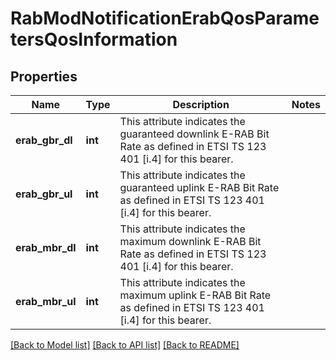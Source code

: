 # RabModNotificationErabQosParametersQosInformation

## Properties
Name | Type | Description | Notes
------------ | ------------- | ------------- | -------------
**erab_gbr_dl** | **int** | This attribute indicates the guaranteed downlink E-RAB Bit Rate as defined in ETSI TS 123 401 [i.4] for this bearer. | 
**erab_gbr_ul** | **int** | This attribute indicates the guaranteed uplink E-RAB Bit Rate as defined in ETSI TS 123 401 [i.4] for this bearer. | 
**erab_mbr_dl** | **int** | This attribute indicates the maximum downlink E-RAB Bit Rate as defined in ETSI TS 123 401 [i.4] for this bearer. | 
**erab_mbr_ul** | **int** | This attribute indicates the maximum uplink E-RAB Bit Rate as defined in ETSI TS 123 401 [i.4] for this bearer. | 

[[Back to Model list]](../README.md#documentation-for-models) [[Back to API list]](../README.md#documentation-for-api-endpoints) [[Back to README]](../README.md)

